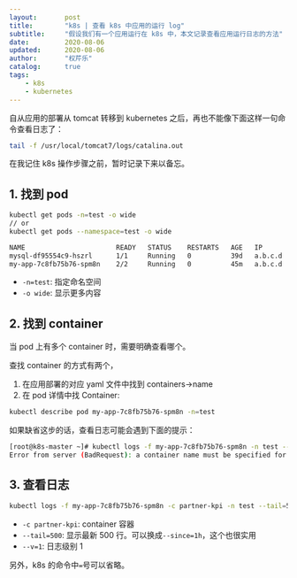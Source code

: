 ```yaml
---
layout:       post
title:        "k8s | 查看 k8s 中应用的运行 log"
subtitle:     "假设我们有一个应用运行在 k8s 中，本文记录查看应用运行日志的方法"
date:         2020-08-06
updated:      2020-08-06
author:       "权芹乐"
catalog:      true
tags:
    - k8s
    - kubernetes
---
```


自从应用的部署从 tomcat 转移到 kubernetes 之后，再也不能像下面这样一句命令查看日志了：
```sh
tail -f /usr/local/tomcat7/logs/catalina.out
```

在我记住 k8s 操作步骤之前，暂时记录下来以备忘。

<!-- more -->

## 1. 找到 pod
```sh
kubectl get pods -n=test -o wide
// or
kubectl get pods --namespace=test -o wide

NAME                       READY   STATUS    RESTARTS   AGE   IP        NODE        NOMINATED NODE   READINESS GATES
mysql-df95554c9-hszrl      1/1     Running   0          39d   a.b.c.d   k8s-node4   <none>           <none>
my-app-7c8fb75b76-spm8n    2/2     Running   0          45m   a.b.c.d   k8s-node1   <none>           <none>
```

* `-n=test`: 指定命名空间
* `-o wide`: 显示更多内容

## 2. 找到 container
当 pod 上有多个 container 时，需要明确查看哪个。

查找 container 的方式有两个，
1. 在应用部署的对应 yaml 文件中找到 containers->name
2. 在 pod 详情中找 Container:
```sh
kubectl describe pod my-app-7c8fb75b76-spm8n -n=test
```

如果缺省这步的话，查看日志可能会遇到下面的提示：
```sh
[root@k8s-master ~]# kubectl logs -f my-app-7c8fb75b76-spm8n -n test --tail=500 --v=1
Error from server (BadRequest): a container name must be specified for pod my-app-7c8fb75b76-spm8n, choose one of: [my-app filebeat]
```

## 3. 查看日志
```sh
kubectl logs -f my-app-7c8fb75b76-spm8n -c partner-kpi -n test --tail=500 --v=1
```
* `-c partner-kpi`: container 容器
* `--tail=500`: 显示最新 500 行。可以换成`--since=1h`，这个也很实用
* `--v=1`: 日志级别 1

另外，k8s 的命令中`=`号可以省略。
